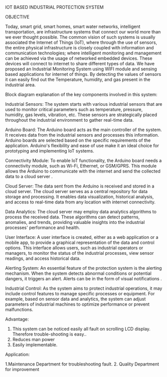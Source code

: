 IOT BASED INDUSTRIAL PROTECTION SYSTEM 

OBJECTIVE

Today, smart grid, smart homes, smart water networks, intelligent
transportation, are infrastructure systems that connect our world more than we ever
thought possible. The common vision of such systems is usually associated the
Internet of Things (IoT), where through the use of sensors, the entire physical
infrastructure is closely coupled with information and communication
technologies; where intelligent monitoring and management can be achieved via
the usage of networked embedded devices. These devices will connect to internet
to share different types of data. We have proposed an Industrial Monitoring System
using WIFI module and sensing based applications for internet of things. By
detecting the values of sensors it can easily find out the Temperature, humidity, and
gas present in the industrial area.

Block diagram explanation of the key components involved in this system:

Industrial Sensors:
The system starts with various industrial sensors that are used to monitor
critical parameters such as temperature, pressure, humidity, gas levels,
vibration, etc. These sensors are strategically placed throughout the industrial
environment to gather real-time data.

Arduino Board:
The Arduino board acts as the main controller of the system. It receives data
from the industrial sensors and processes this information. Arduino boards
are selected based on the specific requirements of the application. Arduino's
flexibility and ease of use make it an ideal choice for prototyping and
implementing IoT systems.

Connectivity Module:
To enable IoT functionality, the Arduino board needs a connectivity module,
such as Wi-Fi, Ethernet, or GSM/GPRS. This module allows the Arduino to
communicate with the internet and send the collected data to a cloud server .

Cloud Server:
The data sent from the Arduino is received and stored in a cloud server. The
cloud server serves as a central repository for data storage and processing. It
enables data visualization, historical analysis, and access to real-time data
from any location with internet connectivity.

Data Analytics:
The cloud server may employ data analytics algorithms to process the
received data. These algorithms can detect patterns, anomalies, and trends,
providing valuable insights into the industrial processes' performance and
health.

User Interface:
A user interface is created, either as a web application or a mobile app, to
provide a graphical representation of the data and control options. This
interface allows users, such as industrial operators or managers, to monitor
the status of the industrial processes, view sensor readings, and access
historical data.

Alerting System:
An essential feature of the protection system is the alerting mechanism. When
the system detects abnormal conditions or potential dangers, it triggers an
alert. Alerts can be in the form of visual notifications .

Industrial Control:
As the system aims to protect industrial operations, it may include control
features to manage specific processes or equipment. For example, based on
sensor data and analytics, the system can adjust parameters of industrial
machines to optimize performance or prevent malfunctions.

Advantage:
1. This system can be noticed easily all fault on scrolling LCD display. Therefore
trouble-shooting is easy..
2. Reduces man power
3. Easily implementable.
   
Application:

1.Maintenance Department for troubleshooting fault.
2. Quality Department for improvement
